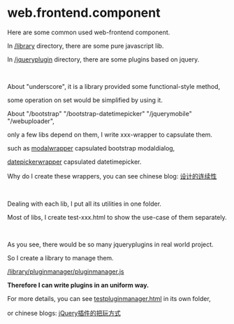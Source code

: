 web.frontend.component
======================

Here are some common used web-frontend component.

In [/library](https://github.com/thzt/web.frontend.component/tree/master/library) directory, there are some pure javascript lib.

In [/jqueryplugin](https://github.com/thzt/web.frontend.component/tree/master/jqueryplugin) directory, there are some plugins based on jquery.

<br/>

About "underscore", it is a library provided some functional-style method,

some operation on set would be simplified by using it.

About "/bootstrap" "/bootstrap-datetimepicker" "/jquerymobile" "/webuploader", 

only a few libs depend on them, I write xxx-wrapper to capsulate them.

such as [modalwrapper](https://github.com/thzt/web.frontend.component/tree/master/jqueryplugin/modalwrapper) capsulated bootstrap modaldialog,

[datepickerwrapper](https://github.com/thzt/web.frontend.component/tree/master/jqueryplugin/datepickerwrapper) capsulated datetimepicker.

Why do I create these wrappers, you can see chinese blog: [设计的连续性](http://thzt.github.io/design/2015/03/20/design/)

<br/>

Dealing with each lib, I put all its utilities in one folder.

Most of libs, I create test-xxx.html to show the use-case of them separately.

<br/>

As you see, there would be so many jqueryplugins in real world project.

So I create a library to manage them. 

[/library/pluginmanager/pluginmanager.js](https://github.com/thzt/web.frontend.component/tree/master/library/pluginmanager)

**Therefore I can write plugins in an uniform way.**

For more details, you can see [testpluginmanager.html](https://github.com/thzt/web.frontend.component/blob/master/library/pluginmanager/testpluginmanager.html) in its own folder,

or chinese blogs: [jQuery插件的把玩方式](http://thzt.github.io/design/2015/03/24/jquery-plugin/)





